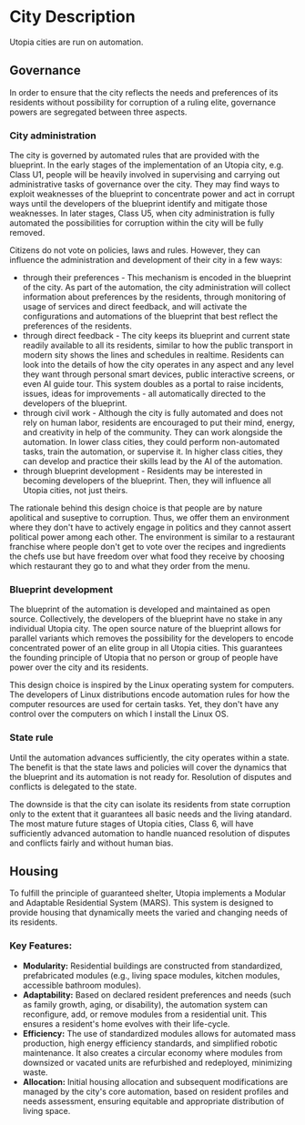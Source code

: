 # City Description

Utopia cities are run on automation.

## Governance

In order to ensure that the city reflects the needs and preferences of its residents without possibility for corruption of a ruling elite, governance powers are segregated between three aspects.

### City administration

The city is governed by automated rules that are provided with the blueprint. In the early stages of the implementation of an Utopia city, e.g. Class U1, people will be heavily involved in supervising and carrying out administrative tasks of governance over the city. They may find ways to exploit weaknesses of the blueprint to concentrate power and act in corrupt ways until the developers of the blueprint identify and mitigate those weaknesses. In later stages, Class U5, when city administration is fully automated the possibilities for corruption within the city will be fully removed.

Citizens do not vote on policies, laws and rules. However, they can influence the administration and development of their city in a few ways:
- through their preferences - This mechanism is encoded in the blueprint of the city. As part of the automation, the city administration will collect information about preferences by the residents, through monitoring of usage of services and direct feedback, and will activate the configurations and automations of the blueprint that best reflect the preferences of the residents.
- through direct feedback - The city keeps its blueprint and current state readily available to all its residents, similar to how the public transport in modern sity shows the lines and schedules in realtime. Residents can look into the details of how the city operates in any aspect and any level they want through personal smart devices, public interactive screens, or even AI guide tour. This system doubles as a portal to raise incidents, issues, ideas for improvements - all automatically directed to the developers of the blueprint.
- through civil work - Although the city is fully automated and does not rely on human labor, residents are encouraged to put their mind, energy, and creativity in help of the community. They can work alongside the automation. In lower class cities, they could perform non-automated tasks, train the automation, or supervise it. In higher class cities, they can develop and practice their skills lead by the AI of the automation.
- through blueprint development - Residents may be interested in becoming developers of the blueprint. Then, they will influence all Utopia cities, not just theirs.

The rationale behind this design choice is that people are by nature apolitical and suseptive to corruption. Thus, we offer them an environment where they don't have to actively engage in politics and they cannot assert political power among each other. The environment is similar to a restaurant franchise where people don't get to vote over the recipes and ingredients the chefs use but have freedom over what food they receive by choosing which restaurant they go to and what they order from the menu.

### Blueprint development

The blueprint of the automation is developed and maintained as open source. Collectively, the developers of the blueprint have no stake in any individual Utopia city. The open source nature of the blueprint allows for parallel variants which removes the possibility for the developers to encode concentrated power of an elite group in all Utopia cities.
This guarantees the founding principle of Utopia that no person or group of people have power over the city and its residents.

This design choice is inspired by the Linux operating system for computers. The developers of Linux distributions encode automation rules for how the computer resources are used for certain tasks. Yet, they don't have any control over the computers on which I install the Linux OS.

### State rule

Until the automation advances sufficiently, the city operates within a state.
The benefit is that the state laws and policies will cover the dynamics that the blueprint and its automation is not ready for. Resolution of disputes and conflicts is delegated to the state.

The downside is that the city can isolate its residents from state corruption only to the extent that it guarantees all basic needs and the living atandard. The most mature future stages of Utopia cities, Class 6, will have sufficiently advanced automation to handle nuanced resolution of disputes and conflicts fairly and without human bias.

## Housing

To fulfill the principle of guaranteed shelter, Utopia implements a Modular and Adaptable Residential System (MARS). This system is designed to provide housing that dynamically meets the varied and changing needs of its residents.

### Key Features:
*   **Modularity:** Residential buildings are constructed from standardized, prefabricated modules (e.g., living space modules, kitchen modules, accessible bathroom modules).
*   **Adaptability:** Based on declared resident preferences and needs (such as family growth, aging, or disability), the automation system can reconfigure, add, or remove modules from a residential unit. This ensures a resident's home evolves with their life-cycle.
*   **Efficiency:** The use of standardized modules allows for automated mass production, high energy efficiency standards, and simplified robotic maintenance. It also creates a circular economy where modules from downsized or vacated units are refurbished and redeployed, minimizing waste.
*   **Allocation:** Initial housing allocation and subsequent modifications are managed by the city's core automation, based on resident profiles and needs assessment, ensuring equitable and appropriate distribution of living space.